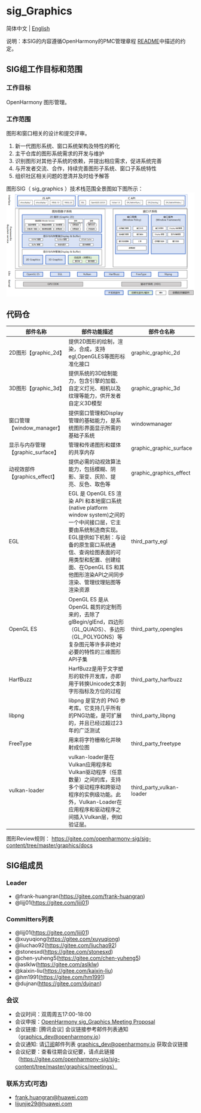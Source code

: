 # sig_Graphics
简体中文 | [English](./sig_graphics.md)

说明：本SIG的内容遵循OpenHarmony的PMC管理章程 [README](../../zh/pmc.md)中描述的约定。

## SIG组工作目标和范围

### 工作目标
OpenHarmony 图形管理。

### 工作范围
图形和窗口相关的设计和提交评审。
1. 新一代图形系统、窗口系统架构及特性的孵化
2. 主干仓库的图形系统需求的开发与维护
3. 识别图形对其他子系统的依赖，并提出相应需求，促进系统完善
4. 与开发者交流、合作，持续完善图形子系统、窗口子系统特性
5. 组织社区相关问题的澄清并及时给予解答


图形SIG（ sig_graphics ）技术栈范围全景图如下图所示：
![OpenHarmony文档概览](figures/graphics_overview.png)


## 代码仓

|部件名称|部件功能描述|部件仓名称|
| ------------ | ------------ |------------ |
|2D图形【graphic_2d】|提供2D图形的绘制，渲染，合成，支持egl,OpenGLES等图形标准化接口 |graphic_graphic_2d|
|3D图形【graphic_3d】|提供系统的3D绘制能力，包含引擎的加载、自定义灯光、相机以及纹理等能力，供开发者自定义3D模型|graphic_graphic_3d|
|窗口管理【window_manager】|提供窗口管理和Display管理的基础能力，是系统图形界面显示所需的基础子系统 |windowmanager|
|显示与内存管理【graphic_surface】|管理和传递图形和媒体的共享内存|graphic_graphic_surface|
|动视效部件【graphics_effect】|提供必需的动视效算法能力，包括模糊、阴影、渐变、灰阶、提亮、反色、取色等|graphic_graphics_effect|
|EGL|EGL 是 OpenGL ES 渲染 API 和本地窗口系统(native platform window system)之间的一个中间接口层，它主要由系统制造商实现。EGL提供如下机制：与设备的原生窗口系统通信、查询绘图表面的可用类型和配置、创建绘面、在OpenGL ES 和其他图形渲染API之间同步渲染、管理纹理贴图等渲染资源 |third_party_egl|
|OpenGL ES|OpenGL ES 是从 OpenGL 裁剪的定制而来的，去除了glBegin/glEnd，四边形（GL_QUADS）、多边形（GL_POLYGONS）等复杂图元等许多非绝对必要的特性的三维图形API子集 |third_party_opengles|
|HarfBuzz|HarfBuzz是用于文字塑形的软件开发库，亦即用于转换Unicode文本到字形指标及方位的过程 |third_party_harfbuzz|
|libpng|libpng 是官方的 PNG 参考库。它支持几乎所有的PNG功能，是可扩展的，并且已经过超过23年的广泛测试 |third_party_libpng|
|FreeType|用来将字符栅格化并映射成位图|third_party_freetype|
|vulkan-loader|vulkan-loader是在Vulkan应用程序和Vulkan驱动程序（任意数量）之间的库，支持多个驱动程序和跨驱动程序的实例级功能。此外，Vulkan-Loader在应用程序和驱动程序之间插入Vulkan层，例如验证层。|third_party_vulkan-loader|

图形Review规则：
https://gitee.com/openharmony-sig/sig-content/tree/master/graphics/docs

## SIG组成员

### Leader
- @frank-huangran(https://gitee.com/frank-huangran)
- @lijj01(https://gitee.com/lijj01)

### Committers列表
- @lijj01(https://gitee.com/lijj01)
- @xuyuqiong(https://gitee.com/xuyuqiong)
- @liuchao92(https://gitee.com/liuchao92)
- @stonesxd(https://gitee.com/stonesxd)
- @chen-yuheng5(https://gitee.com/chen-yuheng5)
- @aslklw(https://gitee.com/aslklw)
- @kaixin-liu(https://gitee.com/kaixin-liu)
- @hm1991(https://gitee.com/hm1991)
- @dujnan(https://gitee.com/dujnan)

### 会议
 - 会议时间：双周周五17:00-18:00
 - 会议申报：[OpenHarmony sig_Graphics Meeting Proposal](https://shimo.im/sheets/m4kMLLgagotBK9qD/MODOC)
 - 会议链接: [腾讯会议] 会议链接参考邮件列表通知（graphics_dev@openharmony.io）
 - 会议通知: 请[订阅](https://lists.openatom.io/postorius/lists/graphics_dev@openharmony.io)邮件列表 graphics_dev@openharmony.io 获取会议链接
 - 会议纪要：查看往期会议纪要，请点此链接（https://gitee.com/openharmony-sig/sig-content/tree/master/graphics/meetings）

### 联系方式(可选)

- frank.huangran@huawei.com
- lijunjie29@huawei.com
